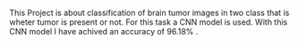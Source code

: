 This Project is about classification of brain tumor images in two class that is wheter tumor is present or not. For this task a CNN model is used.
With this CNN model I have achived an accuracy of 96.18% .
